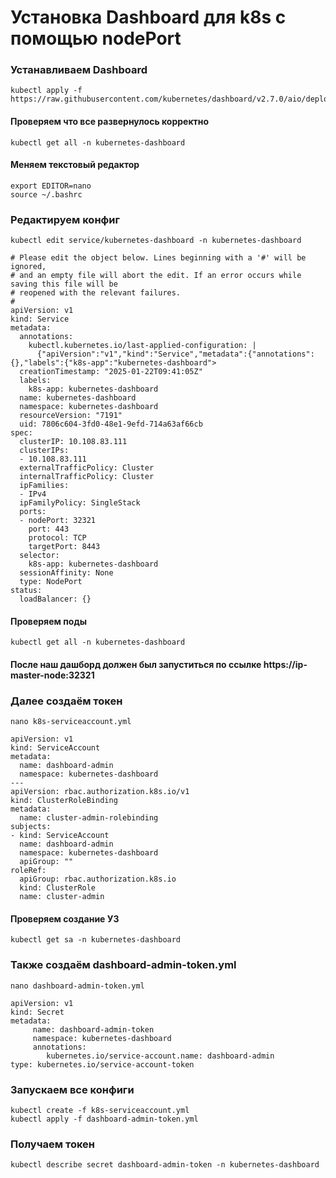 # Установка Dashboard для k8s с помощью nodePort
### Устанавливаем Dashboard

```
kubectl apply -f https://raw.githubusercontent.com/kubernetes/dashboard/v2.7.0/aio/deploy/recommended.yaml
```
#### Проверяем что все развернулось корректно
```
kubectl get all -n kubernetes-dashboard
```
#### Меняем текстовый редактор 
```
export EDITOR=nano
source ~/.bashrc
```
### Редактируем конфиг 

`kubectl edit service/kubernetes-dashboard -n kubernetes-dashboard`
```
# Please edit the object below. Lines beginning with a '#' will be ignored,
# and an empty file will abort the edit. If an error occurs while saving this file will be
# reopened with the relevant failures.
#
apiVersion: v1
kind: Service
metadata:
  annotations:
    kubectl.kubernetes.io/last-applied-configuration: |
      {"apiVersion":"v1","kind":"Service","metadata":{"annotations":{},"labels":{"k8s-app":"kubernetes-dashboard">
  creationTimestamp: "2025-01-22T09:41:05Z"
  labels:
    k8s-app: kubernetes-dashboard
  name: kubernetes-dashboard
  namespace: kubernetes-dashboard
  resourceVersion: "7191"
  uid: 7806c604-3fd0-48e1-9efd-714a63af66cb
spec:
  clusterIP: 10.108.83.111
  clusterIPs:
  - 10.108.83.111
  externalTrafficPolicy: Cluster
  internalTrafficPolicy: Cluster
  ipFamilies:
  - IPv4
  ipFamilyPolicy: SingleStack
  ports:
  - nodePort: 32321
    port: 443
    protocol: TCP
    targetPort: 8443
  selector:
    k8s-app: kubernetes-dashboard
  sessionAffinity: None
  type: NodePort
status:
  loadBalancer: {}
```

#### Проверяем поды
```
kubectl get all -n kubernetes-dashboard
```
#### После наш дашборд должен был запуститься по ссылке https://ip-master-node:32321

### Далее создаём токен
`nano k8s-serviceaccount.yml`
```
apiVersion: v1
kind: ServiceAccount
metadata:
  name: dashboard-admin
  namespace: kubernetes-dashboard
---
apiVersion: rbac.authorization.k8s.io/v1
kind: ClusterRoleBinding
metadata:
  name: cluster-admin-rolebinding
subjects:
- kind: ServiceAccount
  name: dashboard-admin
  namespace: kubernetes-dashboard
  apiGroup: ""
roleRef:
  apiGroup: rbac.authorization.k8s.io
  kind: ClusterRole
  name: cluster-admin
```
#### Проверяем создание УЗ
`kubectl get sa -n kubernetes-dashboard`

### Также создаём dashboard-admin-token.yml
`nano dashboard-admin-token.yml`
```
apiVersion: v1
kind: Secret
metadata:
     name: dashboard-admin-token
     namespace: kubernetes-dashboard
     annotations:
        kubernetes.io/service-account.name: dashboard-admin
type: kubernetes.io/service-account-token
```

### Запускаем все конфиги
```
kubectl create -f k8s-serviceaccount.yml
kubectl apply -f dashboard-admin-token.yml
```

### Получаем токен
```
kubectl describe secret dashboard-admin-token -n kubernetes-dashboard
```
